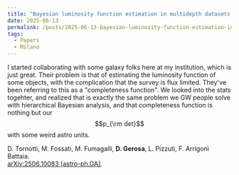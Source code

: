 ```yaml
---
title: "Bayesian luminosity function estimation in multidepth datasets with selection effects: a case study for $$3<z<5$$ Ly$$\\alpha$$ emitters"
date: 2025-06-13
permalink: /posts/2025-06-13-bayesian-luminosity-function-estimation-in-multidepth-datasets-with-selection-effects-a-case-study-for-3z5-lyalpha-emitters
tags:
  - Papers
  - Milano
---
```


I started collaborating with some galaxy folks here at my institution, which is just great. Their problem is that of estimating the luminosity function of some objects, with the complication that the survey is flux limited. They've been referring to this as a "completeness function". We looked into the stats togehter, and realized that is exactly the same problem we GW people solve with hierarchical Bayesian analysis, and that completeness function is nothing but our $$p_{\rm det}$$ with some weird astro units. 

D. Tornotti, M. Fossati, M. Fumagalli, **D. Gerosa**, L. Pizzuti, F. Arrigoni Battaia.\
[arXiv:2506.10083 [astro-ph.GA]](https://arxiv.org/abs/2506.10083).